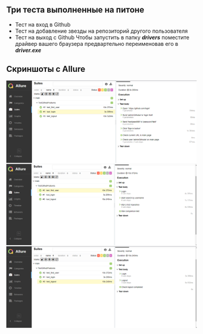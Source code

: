 ## Три теста выполненные на питоне
 - Тест на вход в Github
 - Тест на добавление звезды на репозиторий другого пользователя
 - Тест на выход с Github
Чтобы запустить в папку ***drivers*** поместите драйвер вашего браузера предвартельно переименовав его в ***driver.exe***
## Скриншоты с Allure
![alt text](TestsScreenshots/FirstTest.png)
![alt text](TestsScreenshots/SecondTest.png)
![alt text](TestsScreenshots/ThirdTest.png)
